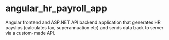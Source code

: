 # angular_hr_payroll_app
Angular frontend and ASP.NET API backend application that generates HR payslips (calculates tax, superannuation etc) and sends data back to server via a custom-made API.
